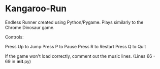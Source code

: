 # Kangaroo-Run

Endless Runner created using Python/Pygame. Plays similarly to the Chrome Dinosaur game.

Controls:

Press Up to Jump
Press P to Pause
Press R to Restart
Press Q to Quit

If the game won't load correctly, comment out the music lines. (Lines 66 - 69 in __init__.py)
